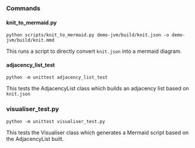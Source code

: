 ### Commands 

#### knit_to_mermaid.py
```python scripts/knit_to_mermaid.py demo-jvm/build/knit.json -o demo-jvm/build/knit.mmd```

This runs a script to directly convert ```knit.json``` into a mermaid diagram. 

#### adjacency_list_test
```python -m unittest adjacency_list_test```

This tests the AdjacencyList class which builds an adjacency list based on ```knit.json```

### visualiser_test.py
```python -m unittest visualiser_test.py```

This tests the Visualiser class which generates a Mermaid script based on the AdjacencyList built.